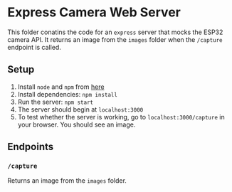 # Express Camera Web Server

This folder conatins the code for an `express` server that mocks the ESP32 camera API. It returns an image from the `images` folder when the `/capture` endpoint is called.

## Setup

1. Install `node` and `npm` from [here](https://nodejs.org/en/download/)
2. Install dependencies: `npm install`
3. Run the server: `npm start`
4. The server should begin at `localhost:3000`
5. To test whether the server is working, go to `localhost:3000/capture` in your browser. You should see an image.

## Endpoints

### `/capture`

Returns an image from the `images` folder.
